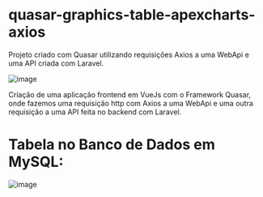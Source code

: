 # quasar-graphics-table-apexcharts-axios
Projeto criado com Quasar utilizando requisições Axios a uma WebApi e uma API criada com Laravel.

![image](https://user-images.githubusercontent.com/44420212/115618227-c9ef6380-a2c8-11eb-8c76-0280aee5691f.png)


Criação de uma aplicação frontend em VueJs com o Framework Quasar, onde fazemos uma requisição http com Axios a uma WebApi e uma outra requisição a uma API feita no backend com Laravel.

# Tabela no Banco de Dados em MySQL:
![image](https://user-images.githubusercontent.com/44420212/115619144-ea6bed80-a2c9-11eb-8085-97840c470cc6.png)



